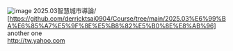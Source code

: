 ![image]()
2025.03智慧城市導論/<br>
[https://github.com/derricktsai0904/Course/tree/main/2025.03%E6%99%BA%E6%85%A7%E5%9F%8E%E5%B8%82%E5%B0%8E%E8%AB%96]
<br>
another one<br>
http://tw.yahoo.com
